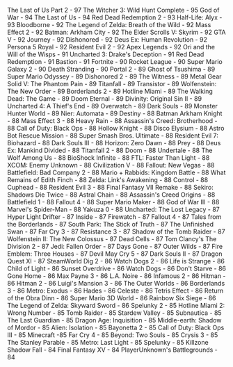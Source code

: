 The Last of Us Part 2 - 97
The Witcher 3: Wild Hunt Complete - 95
God of War - 94
The Last of Us - 94
Red Dead Redemption 2 - 93
Half-Life: Alyx - 93
Bloodborne - 92
The Legend of Zelda: Breath of the Wild - 92
Mass Effect 2 - 92
Batman: Arkham City - 92
The Elder Scrolls V: Skyrim - 92
GTA V - 92
Journey - 92
Dishonored - 92
Deus Ex: Human Revolution - 92
Persona 5 Royal - 92
Resident Evil 2 - 92
Apex Legends - 92
Ori and the Will of the Wisps - 91
Uncharted 3: Drake's Deception - 91
Red Dead Redemption - 91
Bastion - 91
Fortnite - 90
Rocket League - 90
Super Mario Galaxy 2 - 90
Death Stranding - 90
Portal 2 - 89
Ghost of Tsushima - 89
Super Mario Odyssey - 89
Dishonored 2 - 89
The Witness - 89
Metal Gear Solid V: The Phantom Pain - 89
Titanfall - 89
Transistor - 89
Wolfenstein: The New Order - 89
Borderlands 2 - 89
Hotline Miami - 89
The Walking Dead: The Game - 89
Doom Eternal - 89
Divinity: Original Sin II - 89
Uncharted 4: A Thief's End - 89
Overwatch - 89
Dark Souls - 89
Monster Hunter World - 89
Nier: Automata - 89
Destiny - 88
Batman Arkham Knight - 88
Mass Effect 3 - 88
Heavy Rain - 88
Assassin's Creed: Brotherhood - 88
Call of Duty: Black Ops - 88
Hollow Knight - 88
Disco Elysium - 88
Astro Bot Rescue Mission - 88
Super Smash Bros. Ultimate - 88
Resident Evil 7: Biohazard - 88
Dark Souls III - 88
Horizon: Zero Dawn - 88
Prey - 88
Deus Ex: Mankind Divided - 88
Titanfall 2 - 88
Doom - 88
Undertale - 88
The Wolf Among Us - 88
BioShock Infinite - 88
FTL: Faster Than Light - 88
XCOM: Enemy Unknown - 88
Civilization V - 88
Fallout: New Vegas - 88
Battlefield: Bad Company 2 - 88
Mario + Rabbids: Kingdom Battle - 88
What Remains of Edith Finch - 88
Zelda: Link's Awakening - 88
Control - 88
Cuphead - 88
Resident Evil 3 - 88
Final Fantasy VII Remake - 88
Sekiro: Shadows Die Twice - 88
Astral Chain - 88
Assassin's Creed Origins - 88
Battlefield 1 - 88
Fallout 4 - 88
Super Mario Maker - 88
God of War III - 88
Marvel's Spider-Man - 88
Yakuza 0 - 88
Uncharted: The Lost Legacy - 87
Hyper Light Drifter - 87
Inside - 87
Firewatch - 87
Fallout 4 - 87
Tales from the Borderlands - 87
South Park: The Stick of Truth - 87
The Unfinished Swan - 87
Far Cry 3 - 87
Resistance 3 - 87
Shadow of the Tomb Raider - 87
Wolfenstein II: The New Colossus - 87
Dead Cells - 87
Tom Clancy's The Division 2 - 87
Jedi: Fallen Order - 87
Days Gone - 87
Outer Wilds - 87
Fire Emblem: Three Houses - 87
Devil May Cry 5 - 87
Dark Souls II - 87
Dragon Quest XI - 87
SteamWorld Dig 2 - 86
Watch Dogs 2 - 86
Life is Strange - 86
Child of Light - 86
Sunset Overdrive - 86
Watch Dogs - 86
Don't Starve - 86
Gone Home - 86
Max Payne 3 - 86
L.A. Noire - 86
Infamous 2 - 86
Hitman - 86
Hitman 2 - 86
Luigi's Mansion 3 - 86
The Outer Worlds - 86
Borderlands 3 - 86
Metro: Exodus - 86
Hades - 86
Celeste - 86
Tetris Effect - 86
Return of the Obra Dinn - 86
Super Mario 3D World - 86
Rainbow Six Siege - 86
The Legend of Zelda: Skyward Sword - 86
Spelunky 2 - 85
Hotline Miami 2: Wrong Number - 85
Tomb Raider - 85
Stardew Valley - 85
Subnautica - 85
The Last Guardian - 85
Dragon Age: Inquisition - 85
Middle-earth: Shadow of Mordor - 85
Alien: Isolation - 85
Bayonetta 2 - 85
Call of Duty: Black Ops III - 85
Minecraft -85
Far Cry 4 - 85
Beyond: Two Souls - 85
Crysis 3 - 85
The Stanley Parable - 85
Metro: Last Light - 85
Spelunky - 85
Killzone Shadow Fall - 84
Final Fantasy XV - 84
PlayerUnknown's Battlegrounds - 84
